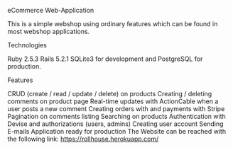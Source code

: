 eCommerce Web-Application

This is a simple webshop using ordinary features which can be found in most webshop applications.

Technologies

Ruby 2.5.3
Rails 5.2.1
SQLite3 for development and PostgreSQL for production.

Features

CRUD (create / read / update / delete) on products
Creating / deleting comments on product page
Real-time updates with ActionCable when a user posts a new comment
Creating orders with and payments with Stripe
Pagination on comments listing
Searching on products
Authentication with Devise and authorizations (users, admins)
Creating user account
Sending E-mails
Application ready for production
The Website can be reached with the following link: https://rollhouse.herokuapp.com/
